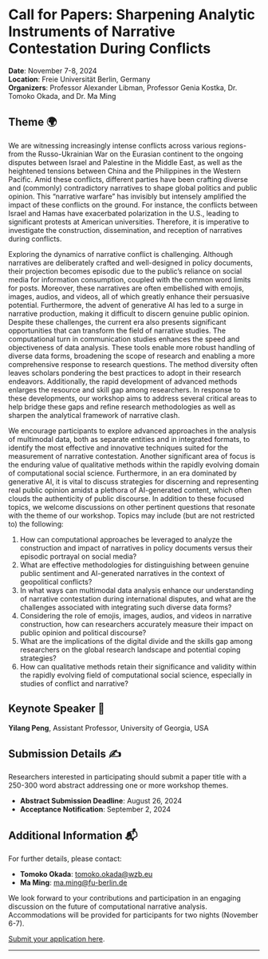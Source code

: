 # Call for Papers: Sharpening Analytic Instruments of Narrative Contestation During Conflicts
**Date**: November 7-8, 2024  
**Location**: Freie Universität Berlin, Germany  
**Organizers**: Professor Alexander Libman, Professor Genia Kostka, Dr. Tomoko Okada, and Dr. Ma Ming

## Theme 🌍
We are witnessing increasingly intense conflicts across various regions- from the Russo-Ukrainian War on the Eurasian continent to the ongoing disputes between Israel and Palestine in the Middle East, as well as the heightened tensions between China and the Philippines in the Western Pacific. Amid these conflicts, different parties have been crafting diverse and (commonly) contradictory narratives to shape global politics and public opinion. This “narrative warfare” has invisibly but intensely amplified the impact of these conflicts on the ground. For instance, the conflicts between Israel and Hamas have exacerbated polarization in the U.S., leading to significant protests at American universities. Therefore, it is imperative to investigate the construction, dissemination, and reception of narratives during conflicts.

Exploring the dynamics of narrative conflict is challenging. Although narratives are deliberately crafted and well-designed in policy documents, their projection becomes episodic due to the public’s reliance on social media for information consumption, coupled with the common word limits for posts. Moreover, these narratives are often embellished with emojis, images, audios, and videos, all of which greatly enhance their persuasive potential. Furthermore, the advent of generative AI has led to a surge in narrative production, making it difficult to discern genuine public opinion.
Despite these challenges, the current era also presents significant opportunities that can transform the field of narrative studies. The computational turn in communication studies enhances the speed and objectiveness of data analysis. These tools enable more robust handling of diverse data forms, broadening the scope of research and enabling a more comprehensive response to research questions. The method diversity often leaves scholars pondering the best practices to adopt in their research endeavors. Additionally, the rapid development of advanced methods enlarges the resource and skill gap among researchers. In response to these developments, our workshop aims to address several critical areas to help bridge these gaps and refine research methodologies as well as sharpen the analytical framework of narrative clash.

We encourage participants to explore advanced approaches in the analysis of multimodal data, both as separate entities and in integrated formats, to identify the most effective and innovative techniques suited for the measurement of narrative contestation. Another significant area of focus is the enduring value of qualitative methods within the rapidly evolving domain of computational social science. Furthermore, in an era dominated by generative AI, it is vital to discuss strategies for discerning and representing real public opinion amidst a plethora of AI-generated content, which often clouds the authenticity of public discourse. In addition to these focused topics, we welcome discussions on other pertinent questions that resonate with the theme of our workshop.
Topics may include (but are not restricted to) the following:
1. How can computational approaches be leveraged to analyze the construction and impact of narratives in policy documents versus their episodic portrayal on social media?
2. What are effective methodologies for distinguishing between genuine public sentiment and AI-generated narratives in the context of geopolitical conflicts?
3. In what ways can multimodal data analysis enhance our understanding of narrative contestation during international disputes, and what are the challenges associated with integrating such diverse data forms?
4. Considering the role of emojis, images, audios, and videos in narrative construction, how can researchers accurately measure their impact on public opinion and political discourse?
5. What are the implications of the digital divide and the skills gap among researchers on the global research landscape and potential coping strategies?
6. How can qualitative methods retain their significance and validity within the rapidly evolving field of computational social science, especially in studies of conflict and narrative?

## Keynote Speaker 🎤
**Yilang Peng**, Assistant Professor, University of Georgia, USA

## Submission Details ✍️
Researchers interested in participating should submit a paper title with a 250-300 word abstract addressing one or more workshop themes.
- **Abstract Submission Deadline**: August 26, 2024
- **Acceptance Notification**: September 2, 2024

## Additional Information 📬
For further details, please contact:
- **Tomoko Okada**: [tomoko.okada@wzb.eu](mailto:tomoko.okada@wzb.eu)
- **Ma Ming**: [ma.ming@fu-berlin.de](mailto:ma.ming@fu-berlin.de)

We look forward to your contributions and participation in an engaging discussion on the future of computational narrative analysis. Accommodations will be provided for participants for two nights (November 6-7).

[Submit your application here](https://forms.gle/XD1No7LYs59b99nq8).

---
